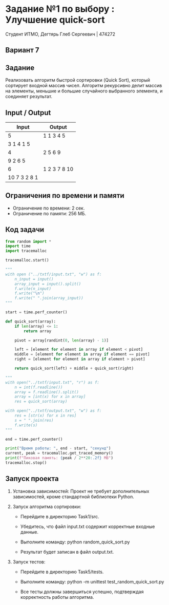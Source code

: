 # Задание №1 по выбору : Улучшение quick-sort
Студент ИТМО, Дегтярь Глеб Сергеевич | 474272

## Вариант 7

## Задание
Реализовать алгоритм быстрой сортировки (Quick Sort), который сортирует входной массив чисел. Алгоритм рекурсивно делит массив на элементы, меньшие и большие случайного выбранного элемента, и соединяет результат.

## Input / Output

| Input    | Output |
|----------|--------|
| 5   | 1 1 3 4 5 |
| 3 1 4 1 5 | |
| 4   | 2 5 6 9 |
| 9 2 6 5 | |
| 6   | 1 2 3 7 8 10 |
| 10 7 3 2 8 1 | | 

## Ограничения по времени и памяти

- Ограничение по времени: 2 сек.
- Ограничение по памяти: 256 МБ.

## Код задачи

```python
from random import *
import time
import tracemalloc

tracemalloc.start()

"""
with open ("../txtf/input.txt", "w") as f:
    n_input = input()
    array_input = input().split()
    f.write(n_input)
    f.write("\n")
    f.write(" ".join(array_input))
"""

start = time.perf_counter()

def quick_sort(array):
    if len(array) <= 1:
        return array

    pivot = array[randint(0, len(array) - 1)]

    left = [element for element in array if element < pivot]
    middle = [element for element in array if element == pivot]
    right = [element for element in array if element > pivot]

    return quick_sort(left) + middle + quick_sort(right)

"""
with open("../txtf/input.txt", "r") as f:
    n = int(f.readline())
    array = f.readline().split()
    array = [int(x) for x in array]
    res = quick_sort(array)

with open("../txtf/output.txt", "w") as f:
    res = [str(x) for x in res]
    s = " ".join(res)
    f.write(s)
"""

end = time.perf_counter()

print("Время работы: ", end - start, "секунд")
current, peak = tracemalloc.get_traced_memory()
print(f"Пиковая память: {peak / 2**20:.2f} MB")
tracemalloc.stop()
```

## Запуск проекта

1. Установка зависимостей: Проект не требует дополнительных зависимостей, кроме стандартной библиотеки Python.

2. Запуск алгоритма сортировки:

   - Перейдите в директорию Task1/src.
   - Убедитесь, что файл input.txt содержит корректные входные данные. 
   - Выполните команду:
          python random_quick_sort.py 
     
   - Результат будет записан в файл output.txt.

3. Запуск тестов:

   - Перейдите в директорию Task5/tests.
   - Выполните команду:
          python -m unittest test_random_quick_sort.py
     
   - Все тесты должны завершиться успешно, подтверждая корректность работы алгоритма.
